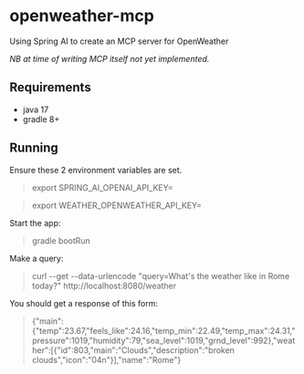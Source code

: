 # openweather-mcp
Using Spring AI to create an MCP server for OpenWeather

*NB at time of writing MCP itself not yet implemented.*


## Requirements

* java 17
* gradle 8+

## Running

Ensure these 2 environment variables are set.

> export SPRING_AI_OPENAI_API_KEY=<your openai key>

> export WEATHER_OPENWEATHER_API_KEY=<your open weather api key>


Start the app:

> gradle bootRun

Make a query:


> curl --get --data-urlencode "query=What's the weather like in Rome today?" http://localhost:8080/weather

You should get a response of this form:

> {"main":{"temp":23.67,"feels_like":24.16,"temp_min":22.49,"temp_max":24.31,"pressure":1019,"humidity":79,"sea_level":1019,"grnd_level":992},"weather":[{"id":803,"main":"Clouds","description":"broken clouds","icon":"04n"}],"name":"Rome"}

